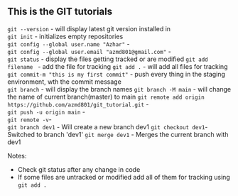 ## This is the GIT tutorials
`git --version` - will display latest git version installed in   
`git init` - initializes empty repositories  
`git config --global user.name "Azhar"` -   
`git config --global user.email "azmd801@gmail.com"` -   
`git status` - display the files getting tracked or are modified 
`git add filename ` - add the file for tracking 
`git add .` - will add all files for tracking  
`git commit-m "this is my first commit"` - push every thing in the   staging environment, wth the commit message  
`git branch` - will display the  branch names 
`git branch -M main` - will change the name of current branch(master) to   main
`git remote add origin https://github.com/azmd801/git_tutorial.git` -   
`git push -u origin main` -     
`git remote -v`-  
`git branch dev1` - Will create a new branch dev1
`git checkout dev1`- Switched to branch 'dev1'
`git merge dev1` - Merges the current branch with dev1

Notes:
* Check git status after any change in code 
* If some files are untracked or modified add all of them for tracking using `git add .`
